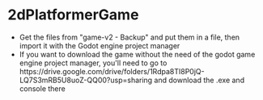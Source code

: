 # 2dPlatformerGame
 <ul>
<li>Get the files from "game-v2 - Backup" and put them in a file, then import it with the Godot engine project manager</li>
<li>If you want to download the game without the need of the godot game engine project manager, you'll need to go to https://drive.google.com/drive/folders/1Rdpa8TI8P0jQ-LQ7S3mRB5U8uoZ-QQ00?usp=sharing and download the .exe and console there</li>
</ul>

